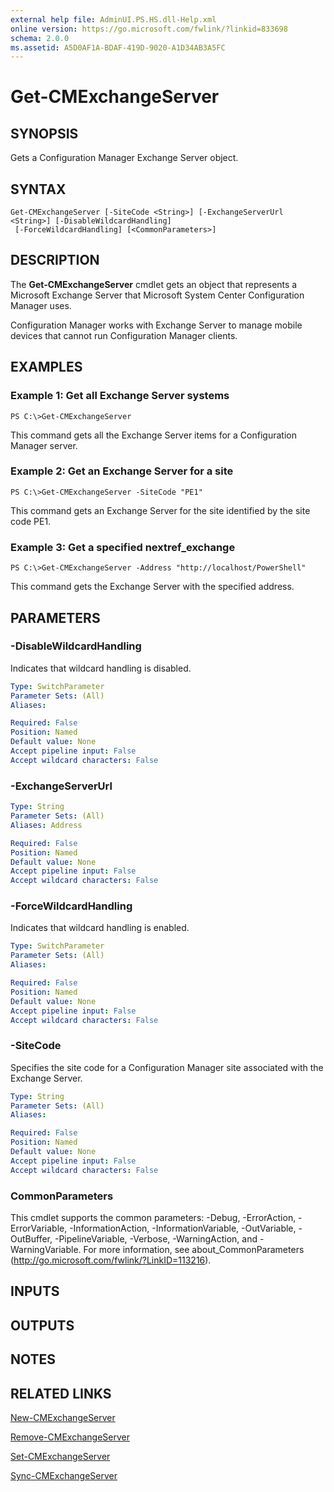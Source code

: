 ```yaml
---
external help file: AdminUI.PS.HS.dll-Help.xml
online version: https://go.microsoft.com/fwlink/?linkid=833698
schema: 2.0.0
ms.assetid: A5D0AF1A-BDAF-419D-9020-A1D34AB3A5FC
---
```


# Get-CMExchangeServer

## SYNOPSIS
Gets a Configuration Manager Exchange Server object.

## SYNTAX

```
Get-CMExchangeServer [-SiteCode <String>] [-ExchangeServerUrl <String>] [-DisableWildcardHandling]
 [-ForceWildcardHandling] [<CommonParameters>]
```

## DESCRIPTION
The **Get-CMExchangeServer** cmdlet gets an object that represents a Microsoft Exchange Server that Microsoft System Center Configuration Manager uses.

Configuration Manager works with Exchange Server to manage mobile devices that cannot run Configuration Manager clients.

## EXAMPLES

### Example 1: Get all Exchange Server systems
```
PS C:\>Get-CMExchangeServer
```

This command gets all the Exchange Server items for a Configuration Manager server.

### Example 2: Get an Exchange Server for a site
```
PS C:\>Get-CMExchangeServer -SiteCode "PE1"
```

This command gets an Exchange Server for the site identified by the site code PE1.

### Example 3: Get a specified nextref_exchange
```
PS C:\>Get-CMExchangeServer -Address "http://localhost/PowerShell"
```

This command gets the Exchange Server with the specified address.

## PARAMETERS

### -DisableWildcardHandling
Indicates that wildcard handling is disabled.

```yaml
Type: SwitchParameter
Parameter Sets: (All)
Aliases: 

Required: False
Position: Named
Default value: None
Accept pipeline input: False
Accept wildcard characters: False
```

### -ExchangeServerUrl


```yaml
Type: String
Parameter Sets: (All)
Aliases: Address

Required: False
Position: Named
Default value: None
Accept pipeline input: False
Accept wildcard characters: False
```

### -ForceWildcardHandling
Indicates that wildcard handling is enabled.

```yaml
Type: SwitchParameter
Parameter Sets: (All)
Aliases: 

Required: False
Position: Named
Default value: None
Accept pipeline input: False
Accept wildcard characters: False
```

### -SiteCode
Specifies the site code for a Configuration Manager site associated with the Exchange Server.

```yaml
Type: String
Parameter Sets: (All)
Aliases: 

Required: False
Position: Named
Default value: None
Accept pipeline input: False
Accept wildcard characters: False
```

### CommonParameters
This cmdlet supports the common parameters: -Debug, -ErrorAction, -ErrorVariable, -InformationAction, -InformationVariable, -OutVariable, -OutBuffer, -PipelineVariable, -Verbose, -WarningAction, and -WarningVariable. For more information, see about_CommonParameters (http://go.microsoft.com/fwlink/?LinkID=113216).

## INPUTS

## OUTPUTS

## NOTES

## RELATED LINKS

[New-CMExchangeServer](./New-CMExchangeServer.md)

[Remove-CMExchangeServer](./Remove-CMExchangeServer.md)

[Set-CMExchangeServer](./Set-CMExchangeServer.md)

[Sync-CMExchangeServer](./Sync-CMExchangeServer.md)



